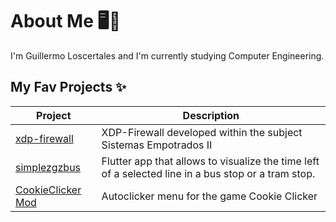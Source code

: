 # About Me 🖥️🔧

I'm Guillermo Loscertales and I'm currently studying Computer Engineering.

## My Fav Projects ✨

| Project  | Description |
| ------------- | ------------- |
| [xdp-firewall](https://github.com/GuilleLita/xdp-firewal-se2)  | XDP-Firewall developed within the subject Sistemas Empotrados II  |
| [simplezgzbus](https://github.com/GuilleLita/simplezgzbus)  | Flutter app that allows to visualize the time left of a selected line in a bus stop or a tram stop. |
| [CookieClicker Mod](https://github.com/GuilleLita/CookieAutoClicker)  | Autoclicker menu for the game Cookie Clicker |


<!--
**GuilleLita/GuilleLita** is a ✨ _special_ ✨ repository because its `README.md` (this file) appears on your GitHub profile.

Here are some ideas to get you started:

- 🔭 I’m currently working on ...
- 🌱 I’m currently learning ...
- 👯 I’m looking to collaborate on ...
- 🤔 I’m looking for help with ...
- 💬 Ask me about ...
- 📫 How to reach me: ...
- 😄 Pronouns: ...
- ⚡ Fun fact: ...
-->
